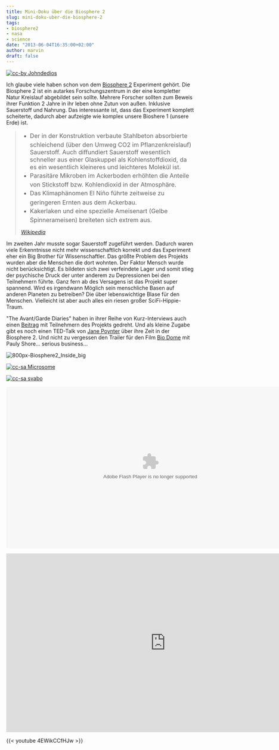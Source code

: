```yaml
---
title: Mini-Doku über die Biosphere 2
slug: mini-doku-uber-die-biosphere-2
tags:
- biosphere2
- nasa
- science
date: "2013-06-04T16:35:00+02:00"
author: marvin
draft: false
---
```

[![cc-by Johndedios](/images/Wiki_bio2_sunset_001.jpg)](https://en.wikipedia.org/wiki/File:Wiki_bio2_sunset_001.jpg)

Ich glaube viele haben schon von dem [Biosphere
2](https://de.wikipedia.org/wiki/Biosph%C3%A4re_2) Experiment gehört.
Die Biosphere 2 ist ein autarkes Forschungszentrum in der eine
kompletter Natur Kreislauf abgebildet sein sollte. Mehrere Forscher
sollten zum Beweis ihrer Funktion 2 Jahre in ihr leben ohne Zutun von
außen. Inklusive Sauerstoff und Nahrung. Das interessante ist, dass das
Experiment komplett scheiterte, dadurch aber aufzeigte wie komplex
unsere Bioshere 1 (unsere Erde) ist.

> -   <span style="line-height: 1.714285714; font-size: 1rem;">Der in
>     der Konstruktion verbaute Stahlbeton absorbierte schleichend (über
>     den Umweg CO2 im Pflanzenkreislauf) Sauerstoff. Auch diffundiert
>     Sauerstoff wesentlich schneller aus einer Glaskuppel als
>     Kohlenstoffdioxid, da es ein wesentlich kleineres und leichteres
>     Molekül ist.</span>
> -   <span
>     style="line-height: 1.714285714; font-size: 1rem;">Parasitäre
>     Mikroben im Ackerboden erhöhten die Anteile von Stickstoff bzw.
>     Kohlendioxid in der Atmosphäre.</span>
> -   <span style="line-height: 1.714285714; font-size: 1rem;">Das
>     Klimaphänomen El Niño führte zeitweise zu geringeren Ernten aus
>     dem Ackerbau.</span>
> -   <span
>     style="line-height: 1.714285714; font-size: 1rem;">Kakerlaken und
>     eine spezielle Ameisenart (Gelbe Spinnerameisen) breiteten sich
>     extrem aus.</span>
>
> <cite>[Wikipedia](https://de.wikipedia.org/wiki/Biosph%C3%A4re_2)</cite>

Im zweiten Jahr musste sogar Sauerstoff zugeführt werden. Dadurch waren
viele Erkenntnisse nicht mehr wissenschaftlich korrekt und das
Experiment eher ein Big Brother für Wissenschaftler. Das größte Problem
des Projekts wurden aber die Menschen die dort wohnten. Der Faktor
Mensch wurde nicht berücksichtigt. Es bildeten sich zwei verfeindete
Lager und somit stieg der psychische Druck der unter anderem zu
Depressionen bei den Teilnehmern führte. Ganz fern ab des Versagens ist
das Projekt super spannend. Wird es irgendwann Möglich sein menschliche
Basen auf anderen Planeten zu betreiben? Die über lebenswichtige Blase
für den Menschen. Vielleicht ist aber auch alles ein riesen großer
SciFi-Hippie-Traum.

"The Avant/Garde Diaries" haben in ihrer Reihe von Kurz-Interviews auch
einen
[Beitrag](http://www.theavantgardediaries.com/en/article/299/SALLY+SILVERSTONE+%26+LINDA+LEIGH/Biosphere+2)
mit Teilnehmern des Projekts gedreht. Und als kleine Zugabe gibt es noch
einen TED-Talk von [Jane
Poynter](https://en.wikipedia.org/wiki/Jane_Poynter) über ihre Zeit in
der Biosphere 2. Und nicht zu vergessen den Trailer für den Film [Bio
Dome](https://en.wikipedia.org/wiki/Bio-Dome) mit Pauly Shore... serious
business...

![800px-Biosphere2_Inside_big](/images/800px-Biosphere2_Inside_big.jpg)

[![cc-sa Microsome](/images/800px-Biosphere2_aussen.jpg)](https://commons.wikimedia.org/wiki/File:Biosphere2_aussen.JPG)

[![cc-sa svabo](/images/Biosphere_2_Tucson.jpg)](https://commons.wikimedia.org/wiki/File:Biosphere_2_Tucson.JPG)

<p>
<object width="773" height="434" classid="clsid:d27cdb6e-ae6d-11cf-96b8-444553540000" codebase="http://download.macromedia.com/pub/shockwave/cabs/flash/swflash.cab#version=6,0,40,0" name="movie">
<param name="quality" value="high"></param><param name="allowfullscreen" value="true"></param><param name="allowScriptAccess" value="always"></param><param name="flashvars" value="xml=http://www.theavantgardediaries.com/en/media/data/article/299/content/291/ajax/1/_dc/1370342007"></param><param name="src" value="http://www.theavantgardediaries.com/assets/_878187239712345_/flash/mb_avgd_videoplayer.swf"></param><param name="allowscriptaccess" value="always"></param>

<embed width="773" height="434" type="application/x-shockwave-flash" src="http://www.theavantgardediaries.com/assets/_878187239712345_/flash/mb_avgd_videoplayer.swf" quality="high" allowfullscreen="true" allowscriptaccess="always" flashvars="xml=http://www.theavantgardediaries.com/en/media/data/article/299/content/291/ajax/1/_dc/1370342007" allowscriptaccess="always" name="movie">
</embed>
</object>
</p>
<iframe src="http://embed.ted.com/talks/lang/de/jane_poynter_life_in_biosphere_2.html" width="853" height="480" frameborder="0" scrolling="no" webkitallowfullscreen mozallowfullscreen allowfullscreen></iframe>

{{< youtube 4EWikCCfHJw >}}